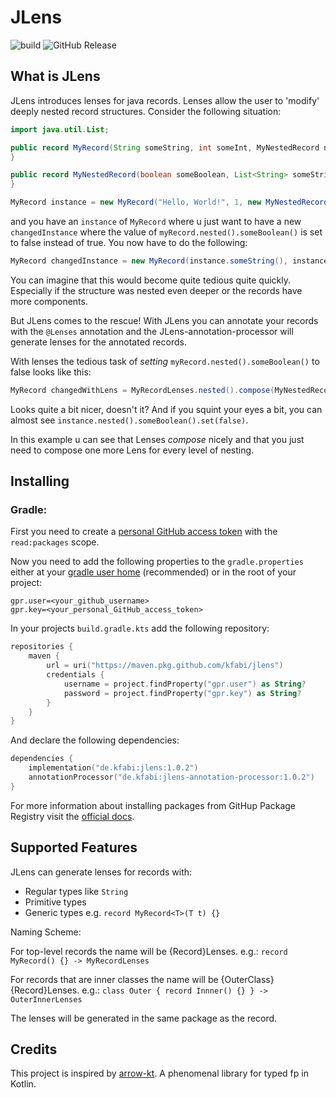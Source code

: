 # JLens

![build](https://github.com/kfabi/jlens/actions/workflows/build.yml/badge.svg)
![GitHub Release](https://img.shields.io/github/v/release/:kfabi/:jlens)

## What is JLens
JLens introduces lenses for java records. Lenses allow the user to 'modify' deeply nested record structures. Consider the following situation:

````java
import java.util.List;

public record MyRecord(String someString, int someInt, MyNestedRecord nested) {
}

public record MyNestedRecord(boolean someBoolean, List<String> someStrings) {
}

MyRecord instance = new MyRecord("Hello, World!", 1, new MyNestedRecord(true, List.of("my element")));
````

and you have an ``instance`` of ``MyRecord`` where u just want to have a new ``changedInstance`` where the value of ``myRecord.nested().someBoolean()`` is set to false instead of true. 
You now have to do the following:

````java
MyRecord changedInstance = new MyRecord(instance.someString(), instance.someInt(), new MyNestedRecord(false, instance.nested().someStrings()));
````

You can imagine that this would become quite tedious quite quickly. 
Especially if the structure was nested even deeper or the records have more components.

But JLens comes to the rescue! With JLens you can annotate your records with the ``@Lenses`` annotation and the JLens-annotation-processor will generate lenses for the annotated records.

With lenses the tedious task of *setting* ``myRecord.nested().someBoolean()`` to false looks like this:

````java
MyRecord changedWithLens = MyRecordLenses.nested().compose(MyNestedRecordLenses.someBoolean()).set(instance, false);
````

Looks quite a bit nicer, doesn't it? And if you squint your eyes a bit, you can almost see ``instance.nested().someBoolean().set(false)``.

In this example u can see that Lenses *compose* nicely and that you just need to compose one more Lens for every level of nesting.

## Installing

### Gradle:
First you need to create a [personal GitHub access token](https://docs.github.com/en/authentication/keeping-your-account-and-data-secure/managing-your-personal-access-tokens#creating-a-personal-access-token-classic) with the ``read:packages`` scope.

Now you need to add the following properties to the ``gradle.properties`` either at your [gradle user home](https://docs.gradle.org/current/userguide/directory_layout.html#dir:gradle_user_home) (recommended) or in the root of your project:

````properties
gpr.user=<your_github_username>
gpr.key=<your_personal_GitHub_access_token>
````

In your projects ``build.gradle.kts`` add the following repository:

````kotlin
repositories {
    maven {
        url = uri("https://maven.pkg.github.com/kfabi/jlens")
        credentials {
            username = project.findProperty("gpr.user") as String?
            password = project.findProperty("gpr.key") as String?
        }
    }
}
````

And declare the following dependencies:

````kotlin
dependencies {
    implementation("de.kfabi:jlens:1.0.2")
    annotationProcessor("de.kfabi:jlens-annotation-processor:1.0.2")
}
````

For more information about installing packages from GitHup Package Registry visit the [official docs](https://docs.github.com/en/packages/working-with-a-github-packages-registry/working-with-the-gradle-registry#using-a-published-package).

## Supported Features

JLens can generate lenses for records with:
* Regular types like ``String``
* Primitive types
* Generic types e.g. ```record MyRecord<T>(T t) {}```

Naming Scheme:

For top-level records the name will be {Record}Lenses. e.g.: ``record MyRecord() {} -> MyRecordLenses``

For records that are inner classes the name will be {OuterClass}{Record}Lenses. e.g.: ``class Outer { record Innner() {} } -> OuterInnerLenses``

The lenses will be generated in the same package as the record.

## Credits

This project is inspired by [arrow-kt](https://arrow-kt.io/learn/immutable-data/). A phenomenal library for typed fp in Kotlin.